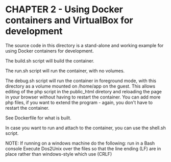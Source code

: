 # CHAPTER 2 - Using Docker containers and VirtualBox for development

The source code in this directory is a stand-alone and working example for using Docker containers for development.

The build.sh script will build the container.

The run.sh script will run the container, with no volumes.

The debug.sh script will run the container in foreground mode, with this directory as a volume
mounted on /home/app on the guest.  This allows editing of the php script in the public_html diretory and reloading
the page in your browser without having to restart the container.  You can add more php files, if you want to extend the
program - again, you don't have to restart the container.

See Dockerfile for what is built.

In case you want to run and attach to the container, you can use the shell.sh script.


NOTE:  If running on a windows machine do the following:
run in a Bash console
Execute Dos2Unix over the files so that the line ending (LF) are in place rather than windows-style which use (CRLF)
